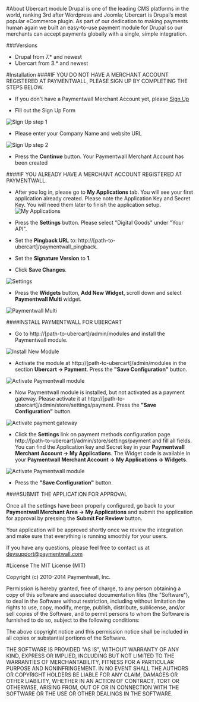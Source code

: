 #About Ubercart module
Drupal is one of the leading CMS platforms in the world, ranking 3rd after Wordpress and Joomla; Ubercart is Drupal’s most popular eCommerce plugin. As part of our dedication to making payments human again we built an easy-to-use payment module for Drupal so our merchants can accept payments globally with a single, simple integration.

###Versions
* Drupal from 7.* and newest
* Ubercart from 3.* and newest

#Installation
####IF YOU DO NOT HAVE A MERCHANT ACCOUNT REGISTERED AT PAYMENTWALL, PLEASE SIGN UP BY COMPLETING THE STEPS BELOW.
* If you don't have a Paymentwall Merchant Account yet, please [Sign Up](https://api.paymentwall.com/pwaccount/signup?source=ubercart&mode=merchant)

* Fill out the Sign Up Form

![Sign Up step 1](https://wallapi.com/content/design/files/developers/instructions/_general/new_step1_signup.png)

* Please enter your Company Name and website URL

![Sign Up step 2](https://wallapi.com/content/design/files/developers/instructions/_general/new_step2_signup.png)

* Press the **Continue** button. Your Paymentwall Merchant Account has been created

####IF YOU ALREADY HAVE A MERCHANT ACCOUNT REGISTERED AT PAYMENTWALL.

* After you log in, please go to **My Applications** tab. You will see your first application already created. Please note the Application Key and Secret Key. You will need them later to finish the application setup.
![My Applications](https://wallapi.com/content/design/files/developers/instructions/_general/new_step3_addapplication.png)

* Press the **Settings** button. Please select "Digital Goods" under "Your API".
* Set the **Pingback URL** to: http://[path-to-ubercart]/paymentwall_pingback.
* Set the **Signature Version** to **1**.
* Click **Save Changes**.

![Settings](https://wallapi.com/content/design/files/developers/instructions/_general/new_step4_settings.png)

* Press the **Widgets** button, **Add New Widget**, scroll down and select **Paymentwall Multi** widget.

![Paymentwall Multi](https://wallapi.com/content/design/files/developers/instructions/_general/new_step6_widget.png)

####INSTALL PAYMENTWALL FOR UBERCART

* Go to http://[path-to-ubercart]/admin/modules and install the Paymentwall module.

![Install New Module](https://wallapi.com/content/design/files/developers/instructions/Ubercart/ubercart_step1.png)

* Activate the module at http://[path-to-ubercart]/admin/modules in the section **Ubercart -> Payment**. Press the **"Save Configuration"** button.

![Activate Paymentwall module](https://wallapi.com/content/design/files/developers/instructions/Ubercart/ubercart_step2.png)

* Now Paymentwall module is installed, but not activated as a payment gateway. Please activate it at http://[path-to-ubercart]/admin/store/settings/payment. Press the **"Save Configuration"** button.

![Activate payment gateway](https://wallapi.com/content/design/files/developers/instructions/Ubercart/ubercart_step3.png)

* Click the **Settings** link on payment methods configuration page http://[path-to-ubercart]/admin/store/settings/payment and fill all fields. You can find the Application key and Secret key in your **Paymentwall Merchant Account -> My Applications**. The Widget code is available in your **Paymentwall Merchant Account -> My Applications -> Widgets**.

![Activate Paymentwall module](https://wallapi.com/content/design/files/developers/instructions/Ubercart/ubercart_step4.png)

* Press the **"Save Configuration"** button.

####SUBMIT THE APPLICATION FOR APPROVAL

Once all the settings have been properly configured, go back to your **Paymentwall Merchant Area -> My Applications** and submit the application for approval by pressing the **Submit For Review** button.

Your application will be approved shortly once we review the integration and make sure that everything is running smoothly for your users.

If you have any questions, please feel free to contact us at devsupport@paymentwall.com

#License
The MIT License (MIT)

Copyright (c) 2010-2014 Paymentwall, Inc.

Permission is hereby granted, free of charge, to any person obtaining a copy of
this software and associated documentation files (the "Software"), to deal in
the Software without restriction, including without limitation the rights to
use, copy, modify, merge, publish, distribute, sublicense, and/or sell copies of
the Software, and to permit persons to whom the Software is furnished to do so,
subject to the following conditions:

The above copyright notice and this permission notice shall be included in all
copies or substantial portions of the Software.

THE SOFTWARE IS PROVIDED "AS IS", WITHOUT WARRANTY OF ANY KIND, EXPRESS OR
IMPLIED, INCLUDING BUT NOT LIMITED TO THE WARRANTIES OF MERCHANTABILITY, FITNESS
FOR A PARTICULAR PURPOSE AND NONINFRINGEMENT. IN NO EVENT SHALL THE AUTHORS OR
COPYRIGHT HOLDERS BE LIABLE FOR ANY CLAIM, DAMAGES OR OTHER LIABILITY, WHETHER
IN AN ACTION OF CONTRACT, TORT OR OTHERWISE, ARISING FROM, OUT OF OR IN
CONNECTION WITH THE SOFTWARE OR THE USE OR OTHER DEALINGS IN THE SOFTWARE.